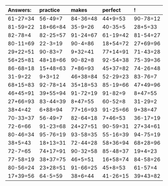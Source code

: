 | Answers: | practice | makes | perfect | ! |
| :--- | :--- | :--- | :--- | :--- |
| 61-27=34 | 56-49=7 | 84-36=48 | 44+9=53 | 90-78=12 | 
| 81-59=22 | 18+66=84 | 35-9=26 | 40-35=5 | 28+5=33 | 
| 82-78=4 | 82-25=57 | 91-24=67 | 61-19=42 | 81-54=27 | 
| 80-11=69 | 22-3=19 | 90-4=86 | 18+54=72 | 27+69=96 | 
| 29+22=51 | 90-83=7 | 9+32=41 | 77+14=91 | 71-43=28 | 
| 56+25=81 | 48+18=66 | 90-82=8 | 92-54=38 | 75-39=36 | 
| 86-68=18 | 15+48=63 | 7+86=93 | 45+37=82 | 74-26=48 | 
| 31-9=22 | 9+3=12 | 46+38=84 | 52-29=23 | 83-76=7 | 
| 68+15=83 | 92-78=14 | 35+18=53 | 85-19=66 | 47+49=96 | 
| 46+45=91 | 39+55=94 | 91-72=19 | 91-82=9 | 8+47=55 | 
| 27+66=93 | 83-44=39 | 8+47=55 | 60-52=8 | 31-29=2 | 
| 38+4=42 | 6+88=94 | 77+16=93 | 91-25=66 | 9+38=47 | 
| 70-33=37 | 56-49=7 | 82-64=18 | 7+46=53 | 36-17=19 | 
| 72-6=66 | 91-23=68 | 24+27=51 | 90-59=31 | 27+34=61 | 
| 80-46=34 | 95-76=19 | 93-58=35 | 55-16=39 | 94-75=19 | 
| 38+5=43 | 18+13=31 | 72-44=28 | 58+36=94 | 68+28=96 | 
| 72-7=65 | 74+17=91 | 90-32=58 | 85-48=37 | 19+4=23 | 
| 77-58=19 | 38+37=75 | 46+5=51 | 16+58=74 | 84-58=26 | 
| 80-56=24 | 23+28=51 | 91-66=25 | 45+8=53 | 61-57=4 | 
| 17+39=56 | 64-5=59 | 38+6=44 | 41-26=15 | 39+43=82 | 
